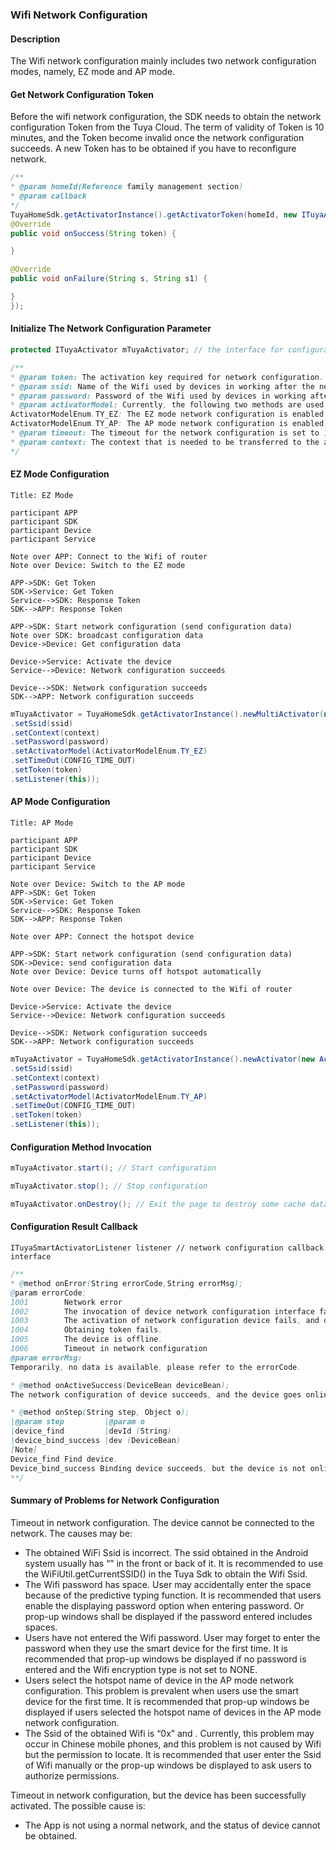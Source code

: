 ### Wifi Network Configuration

#### Description

The Wifi network configuration mainly includes two network configuration modes, namely, EZ mode and AP mode.

#### Get Network Configuration Token

Before the wifi network configuration, the SDK needs to obtain the network configuration Token from the Tuya Cloud.
The term of validity of Token is 10 minutes, and the Token become invalid once the network configuration succeeds.
A new Token has to be obtained if you have to reconfigure network.

```java
/**
* @param homeId(Reference family management section)
* @param callback
*/
TuyaHomeSdk.getActivatorInstance().getActivatorToken(homeId, new ITuyaActivatorGetToken() {
@Override
public void onSuccess(String token) {

}

@Override
public void onFailure(String s, String s1) {

}
});
```

#### Initialize The Network Configuration Parameter

```java
protected ITuyaActivator mTuyaActivator; // the interface for configuration business class implements
```

```java
/**
* @param token: The activation key required for network configuration.
* @param ssid: Name of the Wifi used by devices in working after the network isconfigured.  (Home network)
* @param password: Password of the Wifi used by devices in working after the network is configured.  (Home network)
* @param activatorModel: Currently, the following two methods are used for network configuration of devices.
ActivatorModelEnum.TY_EZ: The EZ mode network configuration is enabled is this parameter is transfered.
ActivatorModelEnum.TY_AP: The AP mode network configuration is enabled is this parameter is transfered.
* @param timeout: The timeout for the network configuration is set to 100s by default.
* @param context: The context that is needed to be transferred to the activity.
*/
```

#### EZ Mode Configuration

```sequence
Title: EZ Mode

participant APP
participant SDK
participant Device
participant Service

Note over APP: Connect to the Wifi of router
Note over Device: Switch to the EZ mode

APP->SDK: Get Token
SDK->Service: Get Token
Service-->SDK: Response Token
SDK-->APP: Response Token

APP->SDK: Start network configuration (send configuration data)
Note over SDK: broadcast configuration data
Device->Device: Get configuration data

Device->Service: Activate the device
Service-->Device: Network configuration succeeds

Device-->SDK: Network configuration succeeds
SDK-->APP: Network configuration succeeds

```

```java
mTuyaActivator = TuyaHomeSdk.getActivatorInstance().newMultiActivator(new ActivatorBuilder()
.setSsid(ssid)
.setContext(context)
.setPassword(password)
.setActivatorModel(ActivatorModelEnum.TY_EZ)
.setTimeOut(CONFIG_TIME_OUT)
.setToken(token)
.setListener(this));
```

#### AP Mode Configuration

```sequence
Title: AP Mode

participant APP
participant SDK
participant Device
participant Service

Note over Device: Switch to the AP mode
APP->SDK: Get Token
SDK->Service: Get Token
Service-->SDK: Response Token
SDK-->APP: Response Token

Note over APP: Connect the hotspot device

APP->SDK: Start network configuration (send configuration data)
SDK->Device: send configuration data
Note over Device: Device turns off hotspot automatically

Note over Device: The device is connected to the Wifi of router

Device->Service: Activate the device
Service-->Device: Network configuration succeeds

Device-->SDK: Network configuration succeeds
SDK-->APP: Network configuration succeeds

```

```java
mTuyaActivator = TuyaHomeSdk.getActivatorInstance().newActivator(new ActivatorBuilder()
.setSsid(ssid)
.setContext(context)
.setPassword(password)
.setActivatorModel(ActivatorModelEnum.TY_AP)
.setTimeOut(CONFIG_TIME_OUT)
.setToken(token)
.setListener(this));
```

#### Configuration Method Invocation

```java
mTuyaActivator.start(); // Start configuration

mTuyaActivator.stop(); // Stop configuration

mTuyaActivator.onDestroy(); // Exit the page to destroy some cache data and monitoring data.
```

#### Configuration Result Callback

```
ITuyaSmartActivatorListener listener // network configuration callback interface
```

```java
/**
* @method onError(String errorCode,String errorMsg);
@param errorCode:
1001        Network error
1002        The invocation of device network configuration interface fails.
1003        The activation of network configuration device fails, and device is not detected.
1004        Obtaining token fails.
1005        The device is offline.
1006        Timeout in network configuration
@param errorMsg:
Temporarily, no data is available, please refer to the errorCode.

* @method onActiveSuccess(DeviceBean deviceBean);
The network configuration of device succeeds, and the device goes online (Mobile phone can control device directly).

* @method onStep(String step, Object o);
|@param step         |@param o
|device_find         |devId (String)
|device_bind_success |dev (DeviceBean)
[Note]
Device_find Find device.
Device_bind_success Binding device succeeds, but the device is not online yet and cannot be controlled with your mobile phone.
**/
```

#### Summary of Problems for Network Configuration

Timeout in network configuration. The device cannot be connected to the network. The causes may be:

- The obtained WiFi Ssid is incorrect. The ssid obtained in the Android system usually has “” in the front or back of it.  It is recommended to use the WiFiUtil.getCurrentSSID() in the Tuya Sdk to obtain the Wifi Ssid. 
- The Wifi password has space. User may accidentally enter the space because of the predictive typing function. It is recommended that users enable the displaying password option when entering password. Or prop-up windows shall be displayed if the password entered includes spaces. 
- Users have not entered the Wifi password. User may forget to enter the password when they use the smart device for the first time. It is recommended that prop-up windows be displayed if no password is entered and the Wifi encryption type is not set to NONE.
- Users select the hotspot name of device in the AP mode network configuration. This problem is prevalent when users use the smart device for the first time. It is recommended that prop-up windows be displayed if users selected the hotspot name of devices in the AP mode network configuration. 
- The Ssid of the obtained Wifi is “0x” and <unknown ssid>. Currently, this problem may occur in Chinese mobile phones, and this problem is not caused by Wifi but the permission to locate. It is recommended that user enter the Ssid of Wifi manually or the prop-up windows be displayed to ask users to authorize permissions.

Timeout in network configuration, but the device has been successfully activated. The possible cause is:

- The App is not using a normal network, and the status of device cannot be obtained. 
